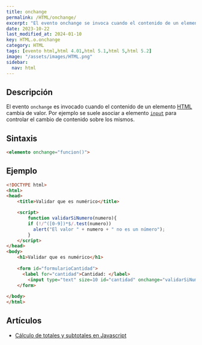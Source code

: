 ```yaml
---
title: onchange
permalink: /HTML/onchange/
excerpt: "El evento onchange se invoca cuando el contenido de un elemento HTML cambia. Se asocia comúnmente con el elemento input para controlar cambios de contenido."
date: 2023-10-22
last_modified_at: 2024-01-10
key: HTML.o.onchange
category: HTML
tags: [evento html,html 4.01,html 5.1,html 5,html 5.2]
image: "/assets/images/HTML.png"
sidebar:
  nav: html
---
```


## Descripción


El evento `onchange` es invocado cuando el contenido de un elemento [HTML](https://www.w3api.com/html/) cambia de valor. Por ejemplo se suele asociar a elemento [`input`](https://www.w3api.com/HTML/input/) para controlar el cambio de contenido sobre los mismos.


## Sintaxis


```html
<elemento onchange="funcion()">
```


## Ejemplo


```html
<!DOCTYPE html>
<html>
<head>
	<title>Validar que es numérico</title>

	<script>
		function validarSiNumero(numero){
	    if (!/^([0-9])*$/.test(numero))
	      alert("El valor " + numero + " no es un número");
		}
	</script>
</head>
<body>
	<h1>Validar que es numérico</h1>
	
	<form id="formularioCantidad">
	  <label for="cantidad">Cantidad: </label>
		<input type="text" size=10 id="cantidad" onchange="validarSiNumero(this.value);">
	</form>
	
</body>
</html>
```


## Artículos

- [Cálculo de totales y subtotales en Javascript](https://lineadecodigo.com/javascript/calculo-de-totales-y-subtotales-en-javascript/)
